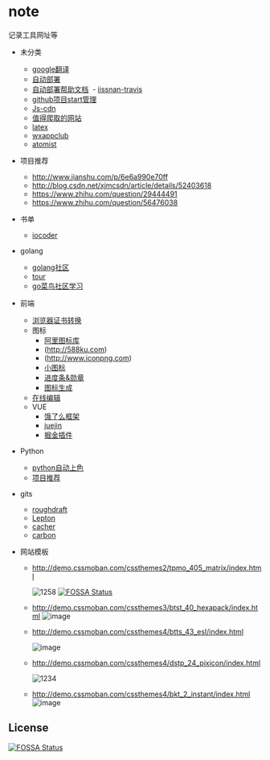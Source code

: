 # note
记录工具网址等

- 未分类
  - [google翻译](https://translate.google.cn/)
  - [自动部署](https://travis-ci.org/)
  - [自动部署帮助文档](https://docs.travis-ci.com/user/encryption-keys/)
  - [iissnan-travis](http://notes.iissnan.com/2016/publishing-github-pages-with-travis-ci/)
  - [github项目start管理](https://app.astralapp.com)
  - [Js-cdn](http://www.bootcdn.cn/)
  - [值得爬取的网站](https://www.zhihu.com/question/36132174)
  - [latex](http://www.codecogs.com/latex/eqneditor.php)
  - [wxappclub](http://www.wxappclub.com/)
  - [atomist](https://join.atomist.com/)
  
- 项目推荐
  - http://www.jianshu.com/p/6e6a990e70ff
  - http://blog.csdn.net/xjmcsdn/article/details/52403618
  - https://www.zhihu.com/question/29444491
  - https://www.zhihu.com/question/56476038
- 书单
  - [iocoder](http://www.iocoder.cn/Architecture/books-recommended/)
  
- golang
  - [golang社区](https://studygolang.com/)
  - [tour](https://tour.go-zh.org)
  - [go菜鸟社区学习](http://www.runoob.com/go/go-tutorial.html)
  
- 前端
  - [浏览器证书转换](https://myssl.com/cert_convert.html)
  - 图标
    - [阿里图标库](http://www.iconfont.cn/)
    - (http://588ku.com)
    - (http://www.iconpng.com)
    - [小图标](http://fontawesome.io/3.2.1/icons/)
    - [进度条&勋章](http://shields.io/)
    - [图标生成](https://poser.pugx.org/)
  - [在线编辑](https://www.zybuluo.com/mdeditor)
  - VUE
    - [饿了么框架](http://element-cn.eleme.io/#/zh-CN/)
    - [juejin](https://juejin.im/post/593121aa0ce4630057f70d35#heading-11)
    - [掘金插件](https://juejin.im/extension/?utm_source=juejin.im&utm_medium=post&utm_campaign=extension_promotion)
    
- Python
  - [python自动上色](http://paintstransfer.com/)
  - [项目推荐](https://www.zhihu.com/question/29372574)
  
  
- gits
  - [roughdraft](http://www.roughdraft.io/)
  - [Lepton](https://github.com/hackjutsu/Lepton)
  - [cacher](https://www.cacher.io/)
  - [carbon](https://dawnlabs.io/carbon)  
  
  
- 网站模板
  - http://demo.cssmoban.com/cssthemes2/tpmo_405_matrix/index.html

    ![1258](https://user-images.githubusercontent.com/32303870/34066872-c4dda73e-e251-11e7-8ed5-305daa6c8695.png)
[![FOSSA Status](https://app.fossa.io/api/projects/git%2Bgithub.com%2Fmaskleo%2Fnote.svg?type=shield)](https://app.fossa.io/projects/git%2Bgithub.com%2Fmaskleo%2Fnote?ref=badge_shield)

  - http://demo.cssmoban.com/cssthemes3/btst_40_hexapack/index.html
    ![image](https://user-images.githubusercontent.com/32303870/34344222-5aef913c-ea1e-11e7-9897-52a390b6f600.png)
  
  - http://demo.cssmoban.com/cssthemes4/btts_43_esl/index.html
   
    ![image](https://user-images.githubusercontent.com/32303870/34344232-8227c0e4-ea1e-11e7-9001-10181315b5fc.png)
  
  - http://demo.cssmoban.com/cssthemes4/dstp_24_pixicon/index.html
    
    ![1234](https://user-images.githubusercontent.com/32303870/34344257-c42307a6-ea1e-11e7-98a0-3052227567e8.png)

  - http://demo.cssmoban.com/cssthemes4/bkt_2_instant/index.html
     ![image](https://user-images.githubusercontent.com/32303870/34397392-c4f82c86-ebb0-11e7-828e-e068ef2d5c40.png)

  


## License
[![FOSSA Status](https://app.fossa.io/api/projects/git%2Bgithub.com%2Fmaskleo%2Fnote.svg?type=large)](https://app.fossa.io/projects/git%2Bgithub.com%2Fmaskleo%2Fnote?ref=badge_large)
